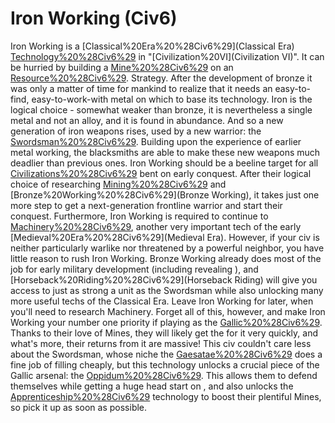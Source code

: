 # Iron Working (Civ6)

Iron Working is a [Classical%20Era%20%28Civ6%29](Classical Era) [Technology%20%28Civ6%29](technology) in "[Civilization%20VI](Civilization VI)". It can be hurried by building a [Mine%20%28Civ6%29](Mine) on an [Resource%20%28Civ6%29](resource).
Strategy.
After the development of bronze it was only a matter of time for mankind to realize that it needs an easy-to-find, easy-to-work-with metal on which to base its technology. Iron is the logical choice - somewhat weaker than bronze, it is nevertheless a single metal and not an alloy, and it is found in abundance.
And so a new generation of iron weapons rises, used by a new warrior: the [Swordsman%20%28Civ6%29](Swordsman). Building upon the experience of earlier metal working, the blacksmiths are able to make these new weapons much deadlier than previous ones.
Iron Working should be a beeline target for all [Civilizations%20%28Civ6%29](civilizations) bent on early conquest. After their logical choice of researching [Mining%20%28Civ6%29](Mining) and [Bronze%20Working%20%28Civ6%29](Bronze Working), it takes just one more step to get a next-generation frontline warrior and start their conquest. Furthermore, Iron Working is required to continue to [Machinery%20%28Civ6%29](Machinery), another very important tech of the early [Medieval%20Era%20%28Civ6%29](Medieval Era).
However, if your civ is neither particularly warlike nor threatened by a powerful neighbor, you have little reason to rush Iron Working. Bronze Working already does most of the job for early military development (including revealing ), and [Horseback%20Riding%20%28Civ6%29](Horseback Riding) will give you access to just as strong a unit as the Swordsman while also unlocking many more useful techs of the Classical Era. Leave Iron Working for later, when you'll need to research Machinery.
Forget all of this, however, and make Iron Working your number one priority if playing as the [Gallic%20%28Civ6%29](Gauls). Thanks to their love of Mines, they will likely get the for it very quickly, and what's more, their returns from it are massive! This civ couldn't care less about the Swordsman, whose niche the [Gaesatae%20%28Civ6%29](Gaesatae) does a fine job of filling cheaply, but this technology unlocks a crucial piece of the Gallic arsenal: the [Oppidum%20%28Civ6%29](Oppidum). This allows them to defend themselves while getting a huge head start on , and also unlocks the [Apprenticeship%20%28Civ6%29](Apprenticeship) technology to boost their plentiful Mines, so pick it up as soon as possible.